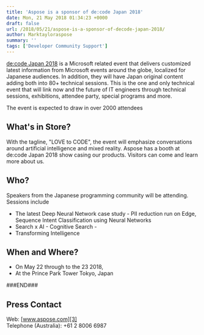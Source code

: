 ```yaml
---
title: 'Aspose is a sponsor of de:code Japan 2018'
date: Mon, 21 May 2018 01:34:23 +0000
draft: false
url: /2018/05/21/aspose-is-a-sponsor-of-decode-japan-2018/
author: Marktayloraspose
summary: ''
tags: ['Developer Community Support']
---
```


[](https://blog.aspose.com/wp-content/uploads/sites/2/2016/08/512jcc__2_.png)[][1][de:code Japan 2018][2] is a Microsoft related event that delivers customized latest information from Microsoft events around the globe, localized for Japanese audiences. In addition, they will have Japan original content adding both into 80+ technical sessions. This is the one and only technical event that will link now and the future of IT engineers through technical sessions, exhibitions, attendee party, special programs and more. 

The event is expected to draw in over 2000 attendees

## What's in Store?

With the tagline, "LOVE to CODE", the event will emphasize conversations around artificial intelligence and mixed reality. Aspose has a booth at de:code Japan 2018 show casing our products. Visitors can come and learn more about us.

## Who?

Speakers from the Japanese programming community will be attending. Sessions include

*   The latest Deep Neural Network case study - PII reduction run on Edge, Sequence Intent Classification using Neural Networks
*   Search x AI - Cognitive Search -
*   Transforming Intelligence

## When and Where?

*   On May 22 through to the 23 2018, 
*   At the Prince Park Tower Tokyo, Japan

###END###

## Press Contact

Web: [www.aspose.com][3]  
Telephone (Australia): +61 2 8006 6987




[1]: http://jcconf.tw/2017/
[2]: https://www.microsoft.com/ja-jp/events/decode/2018/
[3]: http://www.aspose.com/



